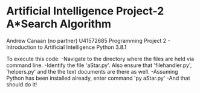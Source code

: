 # Artificial Intelligence Project-2 A*Search Algorithm
Andrew Canaan (no partner)
U41572685
Programming Project 2 - Introduction to Artificial Intelligence
Python 3.8.1

To execute this code:
-Navigate to the directory where the files are held via command line.
-Identify the file 'aStar.py'. Also ensure that 'filehandler.py', 'helpers.py' and the the text documents are there as well.
-Assuming Python has been installed already, enter command 'py aStar.py'
-And that should do it!
